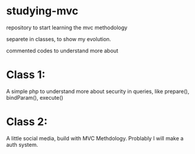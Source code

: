 # studying-mvc
repository to start learning the mvc methodology

separete in classes, to show my evolution. 

commented codes to understand more about

<h1>Class 1:</h1>

<p>A simple php to understand more about security in queries, like prepare(), bindParam(), execute()</p>

<h1>Class 2:</h1>

<p>A little social media, build with MVC Methdology. Problably I will make a auth system.</p>
